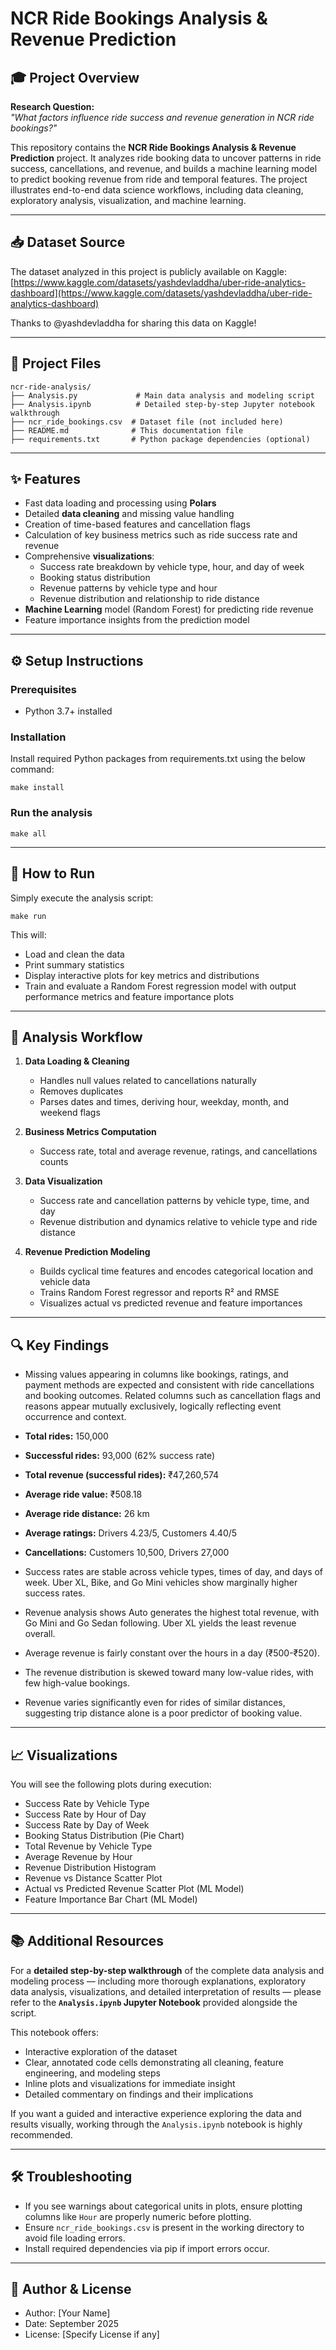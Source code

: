 # NCR Ride Bookings Analysis & Revenue Prediction

## 🎓 Project Overview

**Research Question:**  
*"What factors influence ride success and revenue generation in NCR ride bookings?"*

This repository contains the **NCR Ride Bookings Analysis & Revenue Prediction** project. It analyzes ride booking data to uncover patterns in ride success, cancellations, and revenue, and builds a machine learning model to predict booking revenue from ride and temporal features. The project illustrates end-to-end data science workflows, including data cleaning, exploratory analysis, visualization, and machine learning.

***

## 📥 Dataset Source

The dataset analyzed in this project is publicly available on Kaggle:  
[https://www.kaggle.com/datasets/yashdevladdha/uber-ride-analytics-dashboard](https://www.kaggle.com/datasets/yashdevladdha/uber-ride-analytics-dashboard)

Thanks to @yashdevladdha for sharing this data on Kaggle!

---

## 📁 Project Files

```
ncr-ride-analysis/
├── Analysis.py             # Main data analysis and modeling script
├── Analysis.ipynb          # Detailed step-by-step Jupyter notebook walkthrough
├── ncr_ride_bookings.csv  # Dataset file (not included here)
├── README.md              # This documentation file
├── requirements.txt       # Python package dependencies (optional)
```

---

## ✨ Features

- Fast data loading and processing using **Polars**  
- Detailed **data cleaning** and missing value handling  
- Creation of time-based features and cancellation flags  
- Calculation of key business metrics such as ride success rate and revenue  
- Comprehensive **visualizations**:
  - Success rate breakdown by vehicle type, hour, and day of week  
  - Booking status distribution  
  - Revenue patterns by vehicle type and hour  
  - Revenue distribution and relationship to ride distance  
- **Machine Learning** model (Random Forest) for predicting ride revenue  
- Feature importance insights from the prediction model  

---

## ⚙️ Setup Instructions

### Prerequisites

- Python 3.7+ installed

### Installation

Install required Python packages from requirements.txt using the below command:
```
make install
```

### Run the analysis
```
make all
```

---

## 🚀 How to Run

Simply execute the analysis script:

```
make run
```

This will:

- Load and clean the data  
- Print summary statistics  
- Display interactive plots for key metrics and distributions  
- Train and evaluate a Random Forest regression model with output performance metrics and feature importance plots  

---

## 🔄 Analysis Workflow

1. **Data Loading & Cleaning**  
   - Handles null values related to cancellations naturally  
   - Removes duplicates  
   - Parses dates and times, deriving hour, weekday, month, and weekend flags  

2. **Business Metrics Computation**  
   - Success rate, total and average revenue, ratings, and cancellations counts  

3. **Data Visualization**  
   - Success rate and cancellation patterns by vehicle type, time, and day  
   - Revenue distribution and dynamics relative to vehicle type and ride distance  

4. **Revenue Prediction Modeling**  
   - Builds cyclical time features and encodes categorical location and vehicle data  
   - Trains Random Forest regressor and reports R² and RMSE  
   - Visualizes actual vs predicted revenue and feature importances  

---

## 🔍 Key Findings

- Missing values appearing in columns like bookings, ratings, and payment methods are expected and consistent with ride cancellations and booking outcomes. Related columns such as cancellation flags and reasons appear mutually exclusively, logically reflecting event occurrence and context.  

- **Total rides:** 150,000  
- **Successful rides:** 93,000 (62% success rate)  
- **Total revenue (successful rides):** ₹47,260,574  
- **Average ride value:** ₹508.18  
- **Average ride distance:** 26 km  
- **Average ratings:** Drivers 4.23/5, Customers 4.40/5  
- **Cancellations:** Customers 10,500, Drivers 27,000  

- Success rates are stable across vehicle types, times of day, and days of week. Uber XL, Bike, and Go Mini vehicles show marginally higher success rates.  

- Revenue analysis shows Auto generates the highest total revenue, with Go Mini and Go Sedan following. Uber XL yields the least revenue overall.  

- Average revenue is fairly constant over the hours in a day (₹500-₹520).  

- The revenue distribution is skewed toward many low-value rides, with few high-value bookings.  

- Revenue varies significantly even for rides of similar distances, suggesting trip distance alone is a poor predictor of booking value.  

---

## 📈 Visualizations

You will see the following plots during execution:

- Success Rate by Vehicle Type  
- Success Rate by Hour of Day  
- Success Rate by Day of Week  
- Booking Status Distribution (Pie Chart)  
- Total Revenue by Vehicle Type  
- Average Revenue by Hour  
- Revenue Distribution Histogram  
- Revenue vs Distance Scatter Plot  
- Actual vs Predicted Revenue Scatter Plot (ML Model)  
- Feature Importance Bar Chart (ML Model)  

---

## 📚 Additional Resources

For a **detailed step-by-step walkthrough** of the complete data analysis and modeling process — including more thorough explanations, exploratory data analysis, visualizations, and detailed interpretation of results — please refer to the **`Analysis.ipynb` Jupyter Notebook** provided alongside the script.

This notebook offers:

- Interactive exploration of the dataset  
- Clear, annotated code cells demonstrating all cleaning, feature engineering, and modeling steps  
- Inline plots and visualizations for immediate insight  
- Detailed commentary on findings and their implications  

If you want a guided and interactive experience exploring the data and results visually, working through the `Analysis.ipynb` notebook is highly recommended.

---

## 🛠️ Troubleshooting

- If you see warnings about categorical units in plots, ensure plotting columns like `Hour` are properly numeric before plotting.  
- Ensure `ncr_ride_bookings.csv` is present in the working directory to avoid file loading errors.  
- Install required dependencies via pip if import errors occur.  

---

## 📜 Author & License

- Author: [Your Name]  
- Date: September 2025  
- License: [Specify License if any]  

